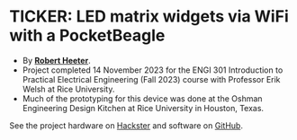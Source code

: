 # **TICKER: LED matrix widgets via WiFi with a PocketBeagle**
- By **[Robert Heeter](https://github.com/robertheeter)**.
- Project completed 14 November 2023 for the ENGI 301 Introduction to Practical Electrical Engineering (Fall 2023) course with Professor Erik Welsh at Rice University.
- Much of the prototyping for this device was done at the Oshman Engineering Design Kitchen at Rice University in Houston, Texas.

See the project hardware on [Hackster](https://www.hackster.io/rcheeter/ticker-led-matrix-widgets-via-wifi-with-a-pocketbeagle-edd915) and software on [GitHub](http://github.com/rcheeter/ticker).